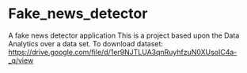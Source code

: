 # Fake_news_detector
A fake news detector application 
This is a project based upon the Data Analytics over a data set.
To download dataset: https://drive.google.com/file/d/1er9NJTLUA3qnRuyhfzuN0XUsoIC4a-_q/view
